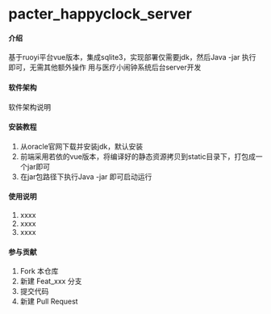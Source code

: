 # pacter_happyclock_server

#### 介绍
基于ruoyi平台vue版本，集成sqlite3，实现部署仅需要jdk，然后Java -jar 执行即可，无需其他额外操作
用与医疗小闹钟系统后台server开发

#### 软件架构
软件架构说明


#### 安装教程

1.  从oracle官网下载并安装jdk，默认安装
2.  前端采用若依的vue版本，将编译好的静态资源拷贝到static目录下，打包成一个jar即可
3.  在jar包路径下执行Java -jar 即可启动运行

#### 使用说明

1.  xxxx
2.  xxxx
3.  xxxx

#### 参与贡献

1.  Fork 本仓库
2.  新建 Feat_xxx 分支
3.  提交代码
4.  新建 Pull Request



